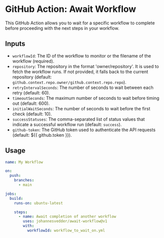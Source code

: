# GitHub Action: Await Workflow

This GitHub Action allows you to wait for a specific workflow to complete
before proceeding with the next steps in your workflow.

## Inputs

- `workflowId`: The ID of the workflow to monitor or the filename of the
workflow (required).
- `repository`: The repository in the format 'owner/repository'. It is
used to fetch the workflow runs. If not provided, it falls back to the
current repository
(default: `github.context.repo.owner/github.context.repo.repo`).
- `retryIntervalSeconds`: The number of seconds to wait between each
retry (default: 60).
- `timeoutSeconds`: The maximum number of seconds to wait before timing
out (default: 600).
- `initialWaitSeconds`: The number of seconds to wait before the first
check (default: 10).
- `successStatuses`: The comma-separated list of status values that indicate
a successful workflow run (default: `success`).
- `github-token`: The GitHub token used to authenticate the API requests
(default: ${{ github.token }}).

## Usage

```yaml
name: My Workflow

on:
  push:
    branches:
      - main

jobs:
  build:
    runs-on: ubuntu-latest

    steps:
      - name: Await completion of another workflow
        uses: johannesvedder/await-workflow@v1
        with:
          workflowId: workflow_to_wait_on.yml
```
